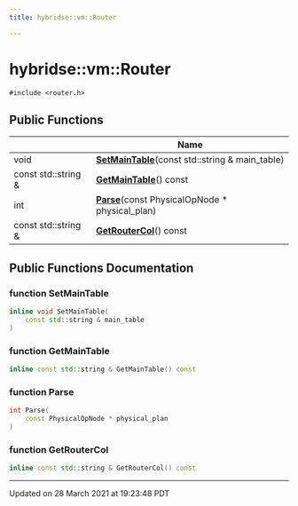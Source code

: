 ```yaml
---
title: hybridse::vm::Router

---
```


# hybridse::vm::Router




`#include <router.h>`

## Public Functions

|                | Name           |
| -------------- | -------------- |
| void | **[SetMainTable](/Classes/classhybridse_1_1vm_1_1_router.md#function-setmaintable)**(const std::string & main_table) |
| const std::string & | **[GetMainTable](/Classes/classhybridse_1_1vm_1_1_router.md#function-getmaintable)**() const |
| int | **[Parse](/Classes/classhybridse_1_1vm_1_1_router.md#function-parse)**(const PhysicalOpNode * physical_plan) |
| const std::string & | **[GetRouterCol](/Classes/classhybridse_1_1vm_1_1_router.md#function-getroutercol)**() const |

## Public Functions Documentation

### function SetMainTable

```cpp
inline void SetMainTable(
    const std::string & main_table
)
```


### function GetMainTable

```cpp
inline const std::string & GetMainTable() const
```


### function Parse

```cpp
int Parse(
    const PhysicalOpNode * physical_plan
)
```


### function GetRouterCol

```cpp
inline const std::string & GetRouterCol() const
```


-------------------------------

Updated on 28 March 2021 at 19:23:48 PDT